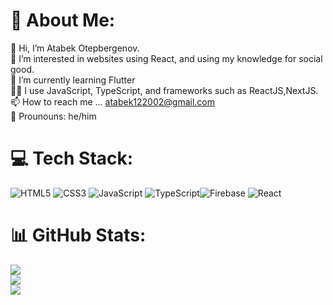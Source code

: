 # 🤺 About Me:
👋 Hi, I’m Atabek Otepbergenov.<br>👀 I’m interested in websites using React, and using my knowledge for social good. <br>🌱 I’m currently learning Flutter<br>🧑‍💻 I use JavaScript, TypeScript, and frameworks such as ReactJS,NextJS.<br>📫 How to reach me ... atabek122002@gmail.com<br>👦 Prounouns: he/him

# 💻 Tech Stack:
![HTML5](https://img.shields.io/badge/html5-%23E34F26.svg?style=for-the-badge&logo=html5&logoColor=white) ![CSS3](https://img.shields.io/badge/css3-%231572B6.svg?style=for-the-badge&logo=css3&logoColor=white) ![JavaScript](https://img.shields.io/badge/javascript-%23323330.svg?style=for-the-badge&logo=javascript&logoColor=%23F7DF1E) ![TypeScript](https://img.shields.io/badge/typescript-%23007ACC.svg?style=for-the-badge&logo=typescript&logoColor=white)![Firebase](https://img.shields.io/badge/firebase-%23039BE5.svg?style=for-the-badge&logo=firebase) ![React](https://img.shields.io/badge/react-%2320232a.svg?style=for-the-badge&logo=react&logoColor=%2361DAFB)
# 📊 GitHub Stats:
![](https://github-readme-stats.vercel.app/api?username=kiyotaaka&theme=tokyonight&hide_border=false&include_all_commits=false&count_private=false)<br/>
![](https://github-readme-streak-stats.herokuapp.com/?user=kiyotaaka&theme=tokyonight&hide_border=false)<br/>
![](https://github-readme-stats.vercel.app/api/top-langs/?username=kiyotaaka&theme=tokyonight&hide_border=false&include_all_commits=false&count_private=false&layout=compact)
